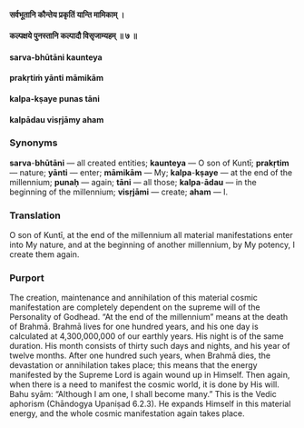#### सर्वभूतानि कौन्तेय प्रकृतिं यान्ति मामिकाम् ।
#### कल्पक्षये पुनस्तानि कल्पादौ विसृजाम्यहम् ॥ ७ ॥

#### sarva-bhūtāni kaunteya
#### prakṛtiṁ yānti māmikām
#### kalpa-kṣaye punas tāni
#### kalpādau visṛjāmy aham

### Synonyms

**sarva**-**bhūtāni** — all created entities; **kaunteya** — O son of Kuntī; **prakṛtim** — nature; **yānti** — enter; **māmikām** — My; **kalpa**-**kṣaye** — at the end of the millennium; **punaḥ** — again; **tāni** — all those; **kalpa**-**ādau** — in the beginning of the millennium; **visṛjāmi** — create; **aham** — I.

### Translation

O son of Kuntī, at the end of the millennium all material manifestations enter into My nature, and at the beginning of another millennium, by My potency, I create them again.

### Purport

The creation, maintenance and annihilation of this material cosmic manifestation are completely dependent on the supreme will of the Personality of Godhead. “At the end of the millennium” means at the death of Brahmā. Brahmā lives for one hundred years, and his one day is calculated at 4,300,000,000 of our earthly years. His night is of the same duration. His month consists of thirty such days and nights, and his year of twelve months. After one hundred such years, when Brahmā dies, the devastation or annihilation takes place; this means that the energy manifested by the Supreme Lord is again wound up in Himself. Then again, when there is a need to manifest the cosmic world, it is done by His will. Bahu syām: “Although I am one, I shall become many.” This is the Vedic aphorism (Chāndogya Upaniṣad 6.2.3). He expands Himself in this material energy, and the whole cosmic manifestation again takes place.